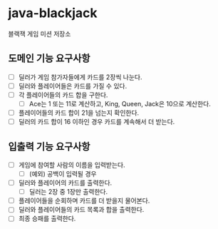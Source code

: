 # java-blackjack
블랙잭 게임 미션 저장소

## 도메인 기능 요구사항  
- [ ] 딜러가 게임 참가자들에게 카드를 2장씩 나눈다.  
- [ ] 딜러와 플레이어들은 카드를 가질 수 있다.  
- [ ] 각 플레이어들의 카드 합을 구한다.  
    - [ ] Ace는 1 또는 11로 계산하고, King, Queen, Jack은 10으로 계산한다.  
- [ ] 플레이어들의 카드 합이 21을 넘는지 확인한다. 
- [ ] 딜러의 카드 합이 16 이하인 경우 카드를 계속해서 더 받는다.  

## 입출력 기능 요구사항  
- [ ] 게임에 참여할 사람의 이름을 입력받는다.  
    - [ ] (예외) 공백이 입력될 경우   
- [ ] 딜러와 플레이어의 카드를 출력한다.  
    - [ ] 딜러는 2장 중 1장만 출력한다.  
- [ ] 플레이어들을 순회하며 카드를 더 받을지 물어본다.  
- [ ] 딜러와 플레이어들의 카드 목록과 합을 출력한다.  
- [ ] 최종 승패를 출력한다.  